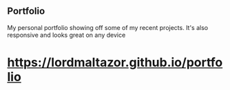 ## Portfolio

My personal portfolio showing off some of my recent projects. It's also responsive and looks great on any device

# https://lordmaltazor.github.io/portfolio